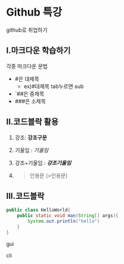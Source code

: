 # Github 특강

github로 취업하기



## I.마크다운 학습하기

각종 마크다운 문법

- #은 대제목
  - ex)#대제목 tab누르면 sub
- `##은 중제목
- ###은 소제목

## II.코드블락 활용



1. 강조: **강조구문**

2. 기울임 : *기울임*

3. 강조+기울임 : ***강조기울임***

4. > 인용문 (>인용문)

## III.코드블락

```java
public class HelloWorld{
    public static void man(String[] args){
        System.out.println("hello")
    }
}

```



gui 

cli